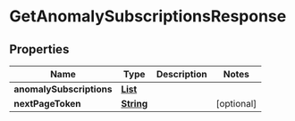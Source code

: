

# GetAnomalySubscriptionsResponse


## Properties

| Name | Type | Description | Notes |
|------------ | ------------- | ------------- | -------------|
|**anomalySubscriptions** | [**List**](List.md) |  |  |
|**nextPageToken** | [**String**](String.md) |  |  [optional] |



